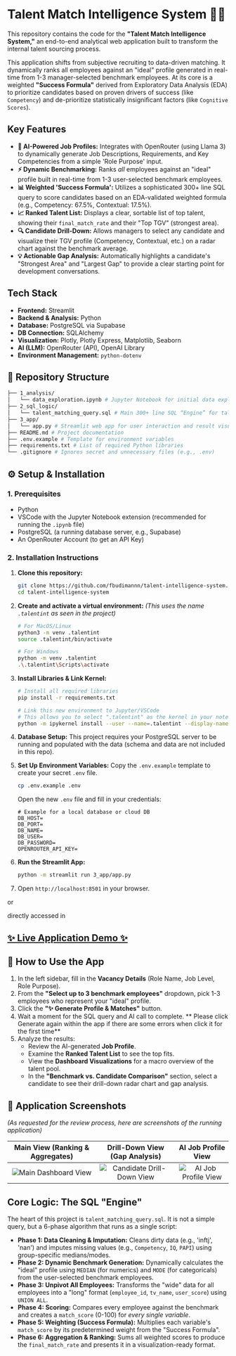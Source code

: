 # Talent Match Intelligence System 🧠✨

This repository contains the code for the **"Talent Match Intelligence System,"** an end-to-end analytical web application built to transform the internal talent sourcing process.

This application shifts from subjective recruiting to data-driven matching. It dynamically ranks all employees against an "ideal" profile generated in real-time from 1-3 manager-selected benchmark employees. At its core is a weighted **"Success Formula"** derived from Exploratory Data Analysis (EDA) to prioritize candidates based on proven drivers of success (like `Competency`) and de-prioritize statistically insignificant factors (like `Cognitive Scores`).

##  Key Features

* **🤖 AI-Powered Job Profiles:** Integrates with OpenRouter (using Llama 3) to dynamically generate Job Descriptions, Requirements, and Key Competencies from a simple 'Role Purpose' input.
* **⚡ Dynamic Benchmarking:** Ranks *all* employees against an "ideal" profile built in real-time from 1-3 user-selected benchmark employees.
* **📊 Weighted 'Success Formula':** Utilizes a sophisticated 300+ line SQL query to score candidates based on an EDA-validated weighted formula (e.g., Competency: 67.5%, Contextual: 17.5%).
* **📈 Ranked Talent List:** Displays a clear, sortable list of top talent, showing their `final_match_rate` and their "Top TGV" (strongest area).
* **🔍 Candidate Drill-Down:** Allows managers to select any candidate and visualize their TGV profile (Competency, Contextual, etc.) on a radar chart against the benchmark average.
* **💡 Actionable Gap Analysis:** Automatically highlights a candidate's "Strongest Area" and "Largest Gap" to provide a clear starting point for development conversations.

##  Tech Stack

* **Frontend:** Streamlit
* **Backend & Analysis:** Python
* **Database:** PostgreSQL via Supabase
* **DB Connection:** SQLAlchemy
* **Visualization:** Plotly, Plotly Express, Matplotlib, Seaborn
* **AI (LLM):** OpenRouter (API), OpenAI Library
* **Environment Management:** `python-dotenv`


## 📁 Repository Structure

```bash
├── 1_analysis/
│   └── data_exploration.ipynb # Jupyter Notebook for initial data exploration and analysis
├── 2_sql_logic/
│   └── talent_matching_query.sql # Main 300+ line SQL “Engine” for talent matching logic
├── 3_app/
│   └── app.py # Streamlit web app for user interaction and result visualization    
├── README.md # Project documentation
├── .env.example # Template for environment variables
├── requirements.txt # List of required Python libraries
└── .gitignore # Ignores secret and unnecessary files (e.g., .env)
```


## ⚙️ Setup & Installation

### 1. Prerequisites
* Python 
* VSCode with the Jupyter Notebook extension (recommended for running the `.ipynb` file)
* PostgreSQL (a running database server, e.g., Supabase)
* An OpenRouter Account (to get an API Key)

### 2. Installation Instructions

1.  **Clone this repository:**
    ```bash
    git clone https://github.com/fbudimannn/talent-intelligence-system.git
    cd talent-intelligence-system
    ```

2.  **Create and activate a virtual environment:**
    *(This uses the name `.talentint` as seen in the project)*
    ```bash
    # For MacOS/Linux
    python3 -m venv .talentint
    source .talentint/bin/activate
    
    # For Windows
    python -m venv .talentint
    .\.talentint\Scripts\activate
    ```

3.  **Install Libraries & Link Kernel:**
    ```bash
    # Install all required libraries
    pip install -r requirements.txt
    
    # Link this new environment to Jupyter/VSCode
    # This allows you to select ".talentint" as the kernel in your notebook
    python -m ipykernel install --user --name=.talentint --display-name "Python (.talentint)"
    ```

4.  **Database Setup:**
    This project requires your PostgreSQL server to be running and populated with the data (schema and data are not included in this repo).

5.  **Set Up Environment Variables:**
    Copy the `.env.example` template to create your secret `.env` file.
    ```bash
    cp .env.example .env
    ```
    Open the new `.env` file and fill in your credentials:
    ```
    # Example for a local database or cloud DB
    DB_HOST=
    DB_PORT=
    DB_NAME=
    DB_USER=
    DB_PASSWORD=
    OPENROUTER_API_KEY=
    ```

6.  **Run the Streamlit App:**
    ```bash
    python -m streamlit run 3_app/app.py
    ```

7.  Open `http://localhost:8501` in your browser.

or

directly accessed in 

**[✨ Live Application Demo ✨](https://talent-intelligence-system-fakhri.streamlit.app/)**
---

## 🚀 How to Use the App

1.  In the left sidebar, fill in the **Vacancy Details** (Role Name, Job Level, Role Purpose).
2.  From the **"Select up to 3 benchmark employees"** dropdown, pick 1-3 employees who represent your "ideal" profile.
3.  Click the **"✨ Generate Profile & Matches"** button.
4.  Wait a moment for the SQL query and AI call to complete. ** Please click Generate again within the app if there are some errors when click it for the first time**
5.  Analyze the results:
    * Review the AI-generated **Job Profile**.
    * Examine the **Ranked Talent List** to see the top fits.
    * View the **Dashboard Visualizations** for a macro overview of the talent pool.
    * In the **"Benchmark vs. Candidate Comparison"** section, select a candidate to see their drill-down radar chart and gap analysis.

## 📸 Application Screenshots

*(As requested for the review process, here are screenshots of the running application)*

| Main View (Ranking & Aggregates) | Drill-Down View (Gap Analysis) | AI Job Profile View |
| :---: | :---: | :---: |
| ![Main Dashboard View](https://github.com/user-attachments/assets/e53f6853-e7c8-439a-a518-826a2d18be8e) | ![Candidate Drill-Down View](https://github.com/user-attachments/assets/ec68d3af-8c1a-46b4-9084-ced3f28f80aa) | ![AI Job Profile View](https://github.com/user-attachments/assets/698f748b-2c6c-4e71-a1f7-99dd02666063) |

##  Core Logic: The SQL "Engine"

The heart of this project is `talent_matching_query.sql`. It is not a simple query, but a 6-phase algorithm that runs as a single script:

* **Phase 1: Data Cleaning & Imputation:** Cleans dirty data (e.g., 'inftj', 'nan') and imputes missing values (e.g., `Competency`, `IQ`, `PAPI`) using group-specific medians/modes.
* **Phase 2: Dynamic Benchmark Generation:** Dynamically calculates the "ideal" profile using `MEDIAN` (for numerics) and `MODE` (for categoricals) from the user-selected benchmark employees.
* **Phase 3: Unpivot All Employees:** Transforms the "wide" data for all employees into a "long" format (`employee_id`, `tv_name`, `user_score`) using `UNION ALL`.
* **Phase 4: Scoring:** Compares every employee against the benchmark and creates a `match_score` (0-100) for *every single variable*.
* **Phase 5: Weighting (Success Formula):** Multiplies each variable's `match_score` by its predetermined weight from the "Success Formula".
* **Phase 6: Aggregation & Ranking:** Sums all weighted scores to produce the `final_match_rate` and presents it in a visualization-ready format.